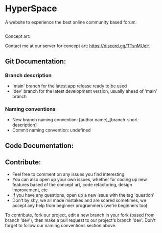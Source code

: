 # HyperSpace

A website to experience the best online community based forum.

##
Concept art:

Contact me at our server for concept art: https://discord.gg/TTsnMUeH
##

## Git Documentation:

### Branch description
- 'main' branch for the latest app release ready to be used
- 'dev' branch for the latest development version, usually ahead of 'main' branch

### Naming conventions
- New branch naming convention: [author name]_[branch-short-description]
- Commit naming convention: undefined

## Code Documentation: 

## Contribute:
- Feel free to comment on any issues you find interesting
- You can also open up your own issues, whether for coding up new features based of the concept art, code refactoring, design improvement, etc
- If you have any questions, open up a new issue with the tag 'question'
- Don't by shy, we all made mistakes and are scared sometimes, we accept any help from beginner programmers (we're beginners too)

To contribute, fork our project, edit a new branch in your fork (based from branch 'dev'), then make a pull request to our project's branch 'dev'.
Don't forget to follow our naming conventions section above.
